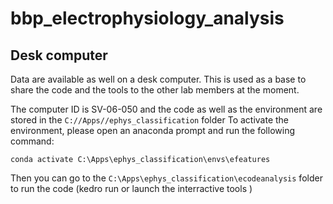 # bbp_electrophysiology_analysis

## Desk computer

Data are available as well on a desk computer. This is used as a base to share the code and the tools to the other lab members at the moment.

The computer ID is SV-06-050  and the code as well as the environment are stored in the `C://Apps//ephys_classification` folder
To activate the environment, please open an anaconda prompt and run the following command:
```commandline
conda activate C:\Apps\ephys_classification\envs\efeatures
```
Then you can go to the `C:\Apps\ephys_classification\ecodeanalysis` folder to run the code (kedro run or launch the interractive tools
)